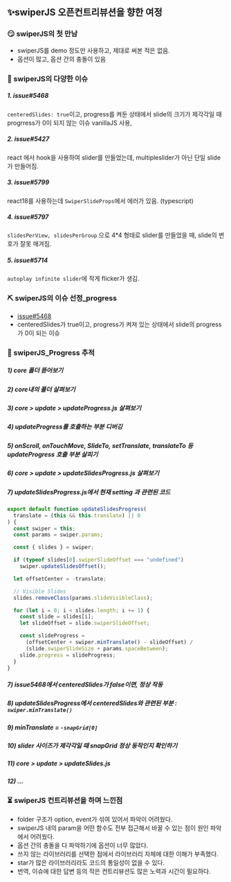 ## ✨swiperJS 오픈컨트리뷰션을 향한 여정
### 😏 swiperJS의 첫 만남
- swiperJS를 demo 정도만 사용하고, 제대로 써본 적은 없음.
- 옵션이 많고, 옵션 간의 충돌이 있음

### 🥵 swiperJS의 다양한 이슈
##### 1. issue#5468       
`centeredSlides: true`이고, progress를 켜둔 상태에서 slide의 크기가 제각각일 때 progrress가 0이 되지 않는 이슈
vanillaJS 사용,
##### 2. issue#5427             
react 에서 hook을 사용하여 slider를 만들었는데, multipleslider가 아닌 단일 slide가 만들어짐.
##### 3. issue#5799               
react18를 사용하는데 `SwiperSlideProps`에서 에러가 있음. (typescript)
##### 4. issue#5797     
`slidesPerView, slidesPerGroup` 으로 4*4 형태로 slider를 만들었을 때, slide의 번호가 잘못 매겨짐.
##### 5. issue#5714        
`autoplay infinite slider`에 작게 flicker가 생김.

### ⛏ swiperJS의 이슈 선정_progress
- [issue#5468](https://github.com/nolimits4web/swiper/issues/5468)
- centeredSlides가 true이고, progress가 켜져 있는 상태에서 slide의 progress가 0이 되는 이슈

### 👀 swiperJS_Progress 추적
##### 1) core 폴더 뜯어보기
##### 2) core내의 폴더 살펴보기
##### 3) core > update > updateProgress.js 살펴보기
##### 4) updateProgress를 호출하는 부분 디버깅
##### 5) onScroll, onTouchMove, SlideTo, setTranslate, translateTo 등 updateProgress 호출 부분 살피기
##### 6) core > update > updateSlidesProgress.js 살펴보기
##### 7) updateSlidesProgress.js에서 현재 setting 과 관련된 코드
```javascript
export default function updateSlidesProgress(
  translate = (this && this.translate) || 0
) {
  const swiper = this;
  const params = swiper.params;

  const { slides } = swiper;

  if (typeof slides[0].swiperSlideOffset === "undefined")
    swiper.updateSlidesOffset();

  let offsetCenter = -translate;

  // Visible Slides
  slides.removeClass(params.slideVisibleClass);

  for (let i = 0; i < slides.length; i += 1) {
    const slide = slides[i];
    let slideOffset = slide.swiperSlideOffset;

    const slideProgress =
      (offsetCenter + swiper.minTranslate() - slideOffset) /
      (slide.swiperSlideSize + params.spaceBetween);
    slide.progress = slideProgress;
  }
}
```
##### 7) issue5468에서 centeredSlides가 false이면, 정상 작동
##### 8) updateSlidesProgress에서 centeredSlides와 관련된 부분 : `swiper.minTranslate()`
##### 9) minTranslate = `-snapGrid[0]`
##### 10) slider 사이즈가 제각각일 때 snapGrid 정상 동작인지 확인하기
##### 11) core > update > updateSlides.js
##### 12) ...

### ⏳ swiperJS 컨트리뷰션을 하며 느낀점
- folder 구조가 option, event가 섞여 있어서 파악이 어려웠다.
- swiperJS 내의 param을 어떤 함수도 전부 접근해서 바꿀 수 있는 점이 원인 파악에서 어려웠다.
- 옵션 간의 충돌을 다 파악하기에 옵션이 너무 많았다.
- 쓰지 않는 라이브러리를 선택한 점에서 라이브러리 자체에 대한 이해가 부족했다.
- star가 많은 라이브러리라도 코드의 통일성이 없을 수 있다.
- 번역, 이슈에 대한 답변 등의 작은 컨트리뷰션도 많은 노력과 시간이 필요하다.
